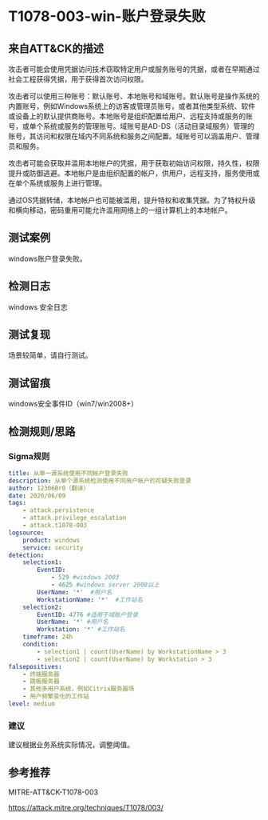 # T1078-003-win-账户登录失败

## 来自ATT&CK的描述

攻击者可能会使用凭据访问技术窃取特定用户或服务账号的凭据，或者在早期通过社会工程获得凭据，用于获得首次访问权限。

攻击者可以使用三种账号：默认账号、本地账号和域账号。默认账号是操作系统的内置账号，例如Windows系统上的访客或管理员账号，或者其他类型系统、软件或设备上的默认提供商账号。本地账号是组织配置给用户、远程支持或服务的账号，或单个系统或服务的管理账号。域账号是AD-DS（活动目录域服务）管理的账号，其访问和权限在域内不同系统和服务之间配置。域账号可以涵盖用户、管理员和服务。

攻击者可能会获取并滥用本地帐户的凭据，用于获取初始访问权限，持久性，权限提升或防御逃避。本地帐户是由组织配置的帐户，供用户，远程支持，服务使用或在单个系统或服务上进行管理。

通过OS凭据转储，本地帐户也可能被滥用，提升特权和收集凭据。为了特权升级和横向移动，密码重用可能允许滥用网络上的一组计算机上的本地帐户。

## 测试案例

windows账户登录失败。

## 检测日志

windows 安全日志

## 测试复现

场景较简单，请自行测试。

## 测试留痕

windows安全事件ID（win7/win2008+）

## 检测规则/思路

### Sigma规则

```yml
title: 从单一源系统使用不同帐户登录失败
description: 从单个源系统检测使用不同用户帐户的可疑失败登录
author: 12306Br0（翻译）
date: 2020/06/09
tags:
    - attack.persistence
    - attack.privilege_escalation
    - attack.t1078-003
logsource:
    product: windows
    service: security
detection:
    selection1:
        EventID:
            - 529 #windows 2003
            - 4625 #windows server 2008以上
        UserName: '*'  #用户名
        WorkstationName: '*'  #工作站名
    selection2:
        EventID: 4776 #适用于域账户登录
        UserName: '*' #用户名
        Workstation: '*' #工作站名
    timeframe: 24h
    condition:
        - selection1 | count(UserName) by WorkstationName > 3
        - selection2 | count(UserName) by Workstation > 3
falsepositives:
    - 终端服务器
    - 跳板服务器
    - 其他多用户系统，例如Citrix服务器场
    - 用户频繁变化的工作站
level: medium
```

### 建议

建议根据业务系统实际情况，调整阈值。

## 参考推荐

MITRE-ATT&CK-T1078-003

<https://attack.mitre.org/techniques/T1078/003/>
